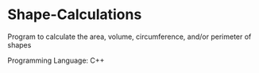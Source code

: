 # Shape-Calculations
Program to calculate the area, volume, circumference, and/or perimeter of shapes

Programming Language: C++
